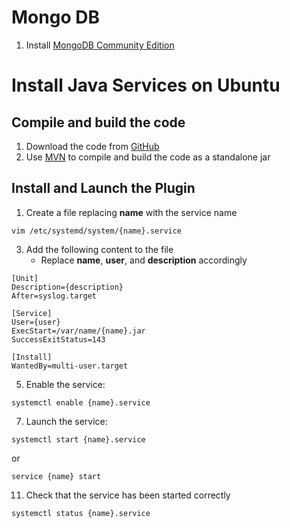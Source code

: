 # Mongo DB

1. Install [MongoDB Community Edition](https://docs.mongodb.com/manual/installation/)

# Install Java Services on Ubuntu

## Compile and build the code

1.  Download the code from [GitHub](https://github.com/Joindbre?tab=repositories)
2.  Use [MVN](https://maven.apache.org/download.cgi) to compile and build the code as a standalone jar

## Install and Launch the Plugin

1.  Create a file replacing **name** with the service name

```
vim /etc/systemd/system/{name}.service
```

3.  Add the following content to the file
    -   Replace **name**, **user**, and **description** accordingly

```
[Unit]
Description={description}
After=syslog.target

[Service]
User={user}
ExecStart=/var/name/{name}.jar
SuccessExitStatus=143

[Install]
WantedBy=multi-user.target
```

5.  Enable the service:

```
systemctl enable {name}.service
```

7.  Launch the service:

```
systemctl start {name}.service
```

or

```
service {name} start
```

11.  Check that the service has been started correctly

```
systemctl status {name}.service
```

